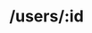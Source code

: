 ---
title: /users/:id
position: 1.3
type: get
description: Load user profile
parameters:
  - name:
    content:
content_markdown: |-
  <b>:id</b> is the value of user's loyalty id
  {: .info}

  Returns the profile of the user
left_code_blocks:
  - code_block: |-
      $.get("https://api.getshoutout.com/loyaltyservice/users/:id", {
      }, function(data) {
        alert(data);
      });
    title: jQuery
    language: javascript
right_code_blocks:
  - code_block: |2-
      {
        "id": 3,
        "title": "The Book Thief",
        "score": 4.3,
        "dateAdded": "5/1/2015"
      }
    title: Response
    language: json
  - code_block: |2-
      {
        "error": true,
        "message": "Book doesn't exist"
      }
    title: Error
    language: json
---